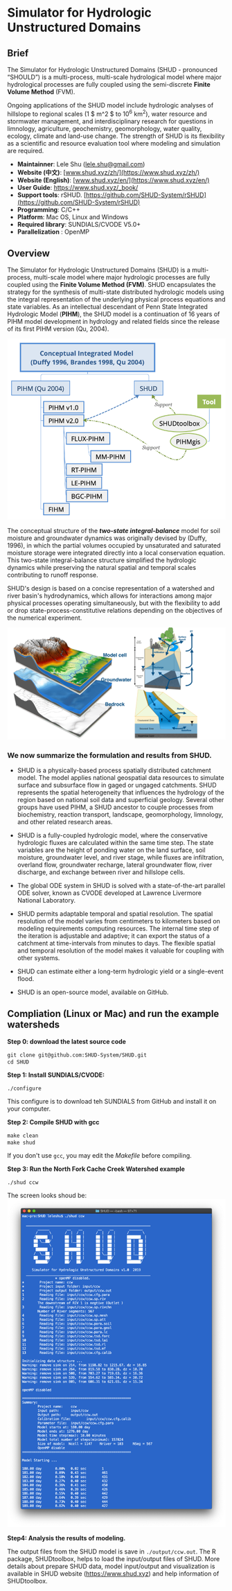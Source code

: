 # Simulator for Hydrologic Unstructured Domains

## Brief

The Simulator for Hydrologic Unstructured Domains  (SHUD - pronounced “SHOULD”) is a multi-process, multi-scale hydrological model where major hydrological processes are fully coupled using the semi-discrete **Finite Volume Method** (FVM).

Ongoing applications of the SHUD model include hydrologic analyses of hillslope to regional scales  (1 $ m^2 $ to $10^6$ $\mbox{km}^2$), water resource and stormwater management, and interdisciplinary research for questions in limnology, agriculture, geochemistry, geomorphology, water quality, ecology, climate and land-use change. The strength of SHUD is its flexibility as a scientific and resource evaluation tool where modeling and simulation are required.



- **Maintainner**: Lele Shu ([lele.shu@gmail.com](mailto:lele.shu@gmail.com))
- **Website (中文)**: [www.shud.xyz/zh/](https://www.shud.xyz/zh/)
- **Website (English)**: [www.shud.xyz/en/](https://www.shud.xyz/en/)
- **User Guide**: https://www.shud.xyz/_book/
- **Support tools**: rSHUD.  [https://github.com/SHUD-System/rSHUD](https://github.com/SHUD-System/rSHUD)
- **Programming**: C/C++
- **Platform**: Mac OS, Linux and Windows
- **Required library**:  SUNDIALS/CVODE V5.0+
- **Parallelization** : OpenMP

## Overview

The Simulator for Hydrologic Unstructured Domains (SHUD) is a multi-process, multi-scale model where major hydrologic processes are fully coupled using the **Finite Volume Method (FVM)**. SHUD encapsulates the strategy for the synthesis of multi-state distributed hydrologic models using the integral representation of the underlying physical process equations and state variables. As an intellectual descendant of Penn State Integrated Hydrologic Model (**PIHM**), the SHUD model is a continuation of 16 years of PIHM model development in hydrology and related fields since the release of its first PIHM version  (Qu, 2004).



![Figure_tree](Fig/Figure_tree.png)

The conceptual structure of the ***two-state integral-balance*** model for soil moisture and groundwater dynamics was originally devised by (Duffy, 1996), in which the partial volumes occupied by unsaturated and saturated moisture storage were integrated directly into a local conservation equation. This two-state integral-balance structure simplified the hydrologic dynamics while preserving the natural spatial and temporal scales contributing to runoff response.

SHUD's design is based on a concise representation of a watershed and river basin's hydrodynamics, which allows for interactions among major physical processes operating simultaneously, but with the flexibility to add or drop state-process-constitutive relations depending on the objectives of the numerical experiment.

![figure1](Fig/figure1.png)

### We now summarize the formulation and results from SHUD. 

- SHUD is a physically-based process spatially distributed catchment model. The model applies national geospatial data resources to simulate surface and subsurface flow in gaged or ungaged catchments. SHUD represents the spatial heterogeneity that influences the hydrology of the region based on national soil data and superficial geology. Several other groups have used PIHM, a SHUD ancestor to couple processes from biochemistry, reaction transport, landscape, geomorphology, limnology, and other related research areas.

- SHUD is a fully-coupled hydrologic model, where the conservative hydrologic fluxes are calculated within the same time step. The state variables are the height of ponding water on the land surface, soil moisture, groundwater level, and river stage, while fluxes are infiltration, overland flow, groundwater recharge, lateral groundwater flow, river discharge, and exchange between river and hillslope cells.

- The global ODE system in SHUD is solved with a state-of-the-art parallel ODE solver, known as CVODE developed at Lawrence Livermore National Laboratory.

- SHUD permits adaptable temporal and spatial resolution. The spatial resolution of the model varies from centimeters to kilometers based on modeling requirements computing resources. The internal time step of the iteration is adjustable and adaptive; it can export the status of a catchment at time-intervals from minutes to days.  The flexible spatial and temporal resolution of the model makes it valuable for coupling with other systems.

- SHUD can estimate either a long-term hydrologic yield or a single-event flood.

- SHUD is an open-source model, available on GitHub.

  


## Compliation (Linux or Mac) and run the example watersheds

**Step 0: download the latest source code**

```
git clone git@github.com:SHUD-System/SHUD.git
cd SHUD
```

**Step 1: Install SUNDIALS/CVODE:**

```
./configure
```

This configure is to download teh SUNDIALS from GitHub and install it on your computer.

**Step 2: Compile SHUD with gcc**

```
make clean
make shud

```

If you don't use `gcc`, you may edit the *Makefile* before compiling.

**Step 3: Run the North Fork Cache Creek Watershed example**

```
./shud ccw
```

The screen looks shoud be:
![screenshot](Fig/screenshot.png)

**Step4: Analysis the results of modeling.**

The output files from the SHUD model is save in `./output/ccw.out`.  The R package, SHUDtoolbox, helps to load the input/output files of SHUD. More details about prepare SHUD data, model input/output and visualization is available in SHUD website (https://www.shud.xyz) and help information of SHUDtoolbox.



